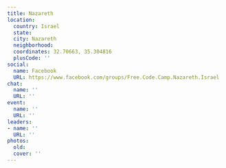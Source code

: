```yaml
---
title: Nazareth
location:
  country: Israel
  state: 
  city: Nazareth
  neighborhood: 
  coordinates: 32.70663, 35.304816
  plusCode: ''
social:
  name: Facebook
  URL: https://www.facebook.com/groups/Free.Code.Camp.Nazareth.Israel
chat:
  name: ''
  URL: ''
event:
  name: ''
  URL: ''
leaders:
- name: ''
  URL: ''
photos:
  old: 
  cover: ''
---
```

